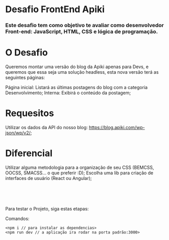 # Desafio FrontEnd Apiki

<h3> Este desafio tem como objetivo te avaliar como desenvolvedor Front-end: JavaScript, HTML, CSS e lógica de programação.</h3>

<h1>O Desafio</h1>

Queremos montar uma versão do blog da Apiki apenas para Devs, e queremos que essa seja uma solução headless, esta nova versão terá as seguintes páginas:

Página inicial: Listará as últimas postagens do blog com a categoria Desenvolvimento;
Interna: Exibirá o conteúdo da postagem;

<h1>Requesitos</h1>

Utilizar os dados da API do nosso blog: https://blog.apiki.com/wp-json/wp/v2/;

<h1>Diferencial</h1>

Utilizar alguma metodologia para a organização de seu CSS (BEMCSS, OOCSS, SMACSS... o que preferir :D);
Escolha uma lib para criação de interfaces de usuário (React ou Angular);

<br>
<br>
<br>

Para testar o Projeto, siga estas etapas:

Comandos:
```
<npm i // para instalar as dependencias>
<npm run dev // a aplicação ira rodar na porta padrão:3000>
```
</br>

